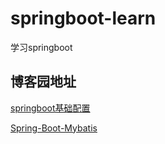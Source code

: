 # springboot-learn
学习springboot
## 博客园地址
[springboot基础配置](https://www.cnblogs.com/a595452248/p/14371702.html)

[Spring-Boot-Mybatis](https://www.cnblogs.com/a595452248/p/14371702.html)
